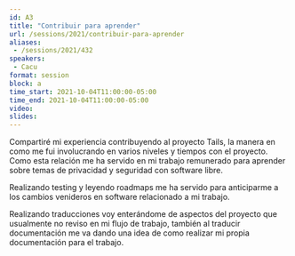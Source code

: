 ```yaml
---
id: A3
title: "Contribuir para aprender"
url: /sessions/2021/contribuir-para-aprender
aliases:
 - /sessions/2021/432
speakers:
 - Cacu
format: session
block: a
time_start: 2021-10-04T11:00:00-05:00
time_end: 2021-10-04T11:00:00-05:00
video:
slides:
---
```


Compartiré mi experiencia contribuyendo al proyecto Tails, la manera en como me fui involucrando en varios niveles y tiempos con el proyecto. Como esta relación me ha servido en mi trabajo remunerado para aprender sobre temas de privacidad y seguridad con software libre. 

Realizando testing y leyendo roadmaps me ha servido para anticiparme a los cambios venideros en software relacionado a mi trabajo.

Realizando traducciones voy enterándome de aspectos del proyecto que usualmente no reviso en mi flujo de trabajo, también al traducir documentación me va dando una idea de como realizar mi propia documentación para el trabajo.
